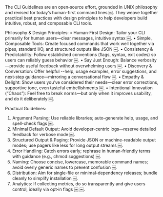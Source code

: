 The CLI Guidelines are an open‑source effort, grounded in UNIX philosophy and revised for today’s human-first command lines  ￼. They weave together practical best practices with design principles to help developers build intuitive, robust, and composable CLI tools.

Philosophy & Design Principles:
•	Human‑First Design: Tailor your CLI primarily for human users—clear messages, intuitive syntax  ￼.
•	Simple, Composable Tools: Create focused commands that work well together via pipes, standard I/O, and structured outputs like JSON  ￼.
•	Consistency & Predictability: Follow established conventions (flags, syntax, exit codes) so users can reliably guess behavior  ￼.
•	Say Just Enough: Balance verbosity—provide useful feedback without overwhelming users  ￼.
•	Discovery & Conversation: Offer helpful --help, usage examples, error suggestions, and next‑step guidance—mirroring a conversational flow  ￼.
•	Empathy & Delight: Show users you’ve considered their needs—clear error corrections, supportive tone, even tasteful embellishments  ￼.
•	Intentional Innovation (“Chaos”): Feel free to break norms—but only when it improves usability, and do it deliberately  ￼.

Practical Guidelines:
1.	Argument Parsing: Use reliable libraries; auto-generate help, usage, and spell-check flags  ￼.
2.	Minimal Default Output: Avoid developer-centric logs—reserve detailed feedback for verbose mode  ￼.
3.	Structured Output & Paging: Provide JSON or machine-readable output modes; use pagers like less for long output streams  ￼.
4.	Error Handling: Catch errors early; rephrase in human-friendly terms with guidance (e.g., chmod suggestions)  ￼.
5.	Naming: Choose concise, lowercase, memorable command names; avoid overly generic names to prevent confusion  ￼.
6.	Distribution: Aim for single-file or minimal-dependency releases; bundle cleanly to simplify installation  ￼.
7.	Analytics: If collecting metrics, do so transparently and give users control, ideally via opt‑in flags  ￼ ￼.